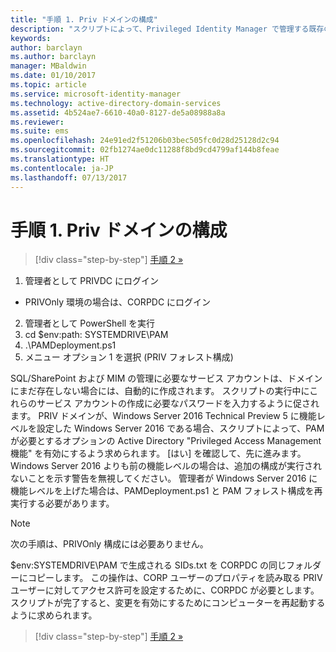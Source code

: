 ```yaml
---
title: "手順 1. Priv ドメインの構成"
description: "スクリプトによって、Privileged Identity Manager で管理する既存の ID または新規の ID を使用して CORP ドメインを準備する"
keywords: 
author: barclayn
ms.author: barclayn
manager: MBaldwin
ms.date: 01/10/2017
ms.topic: article
ms.service: microsoft-identity-manager
ms.technology: active-directory-domain-services
ms.assetid: 4b524ae7-6610-40a0-8127-de5a08988a8a
ms.reviewer: 
ms.suite: ems
ms.openlocfilehash: 24e91ed2f51206b03bec505fc0d28d25128d2c94
ms.sourcegitcommit: 02fb1274ae0dc11288f8bd9cd4799af144b8feae
ms.translationtype: HT
ms.contentlocale: ja-JP
ms.lasthandoff: 07/13/2017
---
```

# 手順 1. Priv ドメインの構成
<a id="step-1-configuring-the-priv-domain" class="xliff"></a>

>[!div class="step-by-step"]
[手順 2 »](sp1-step2-configuring-corp-domain.md)

1. 管理者として PRIVDC にログイン
  * PRIVOnly 環境の場合は、CORPDC にログイン
2. 管理者として PowerShell を実行
3. cd $env:path: SYSTEMDRIVE\PAM
4. .\PAMDeployment.ps1
5. メニュー オプション 1 を選択 (PRIV フォレスト構成)


SQL/SharePoint および MIM の管理に必要なサービス アカウントは、ドメインにまだ存在しない場合には、自動的に作成されます。 スクリプトの実行中にこれらのサービス アカウントの作成に必要なパスワードを入力するように促されます。
PRIV ドメインが、Windows Server 2016 Technical Preview 5 に機能レベルを設定した Windows Server 2016 である場合、スクリプトによって、PAM が必要とするオプションの Active Directory "Privileged Access Management 機能" を有効にするよう求められます。 [はい] を確認して、先に進みます。
Windows Server 2016 よりも前の機能レベルの場合は、追加の構成が実行されないことを示す警告を無視してください。 管理者が Windows Server 2016 に機能レベルを上げた場合は、PAMDeployment.ps1 と PAM フォレスト構成を再実行する必要があります。

>[!NOTE]
>次の手順は、PRIVOnly 構成には必要ありません。

$env:SYSTEMDRIVE\PAM で生成される SIDs.txt を CORPDC の同じフォルダーにコピーします。 この操作は、CORP ユーザーのプロパティを読み取る PRIV ユーザーに対してアクセス許可を設定するために、CORPDC が必要とします。
スクリプトが完了すると、変更を有効にするためにコンピューターを再起動するように求められます。

>[!div class="step-by-step"]
[手順 2 »](sp1-step2-configuring-corp-domain.md)
